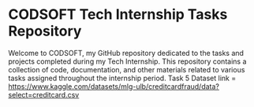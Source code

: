 # CODSOFT Tech Internship Tasks Repository
Welcome to CODSOFT, my GitHub repository dedicated to the tasks and projects completed during my Tech Internship. This repository contains a collection of code, documentation, and other materials related to various tasks assigned throughout the internship period.
Task 5 Dataset link = https://www.kaggle.com/datasets/mlg-ulb/creditcardfraud/data?select=creditcard.csv
